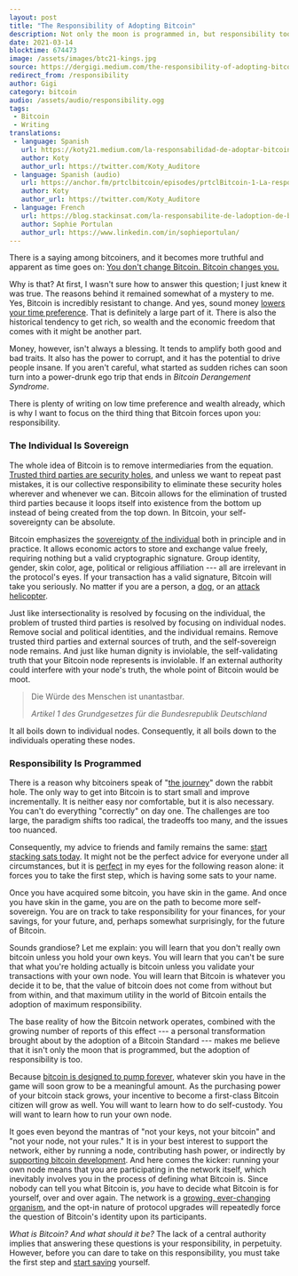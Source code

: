 ```yaml
---
layout: post
title: "The Responsibility of Adopting Bitcoin"
description: Not only the moon is programmed in, but responsibility too.
date: 2021-03-14
blocktime: 674473
image: /assets/images/btc21-kings.jpg
source: https://dergigi.medium.com/the-responsibility-of-adopting-bitcoin-87ff96c6e8ef
redirect_from: /responsibility
author: Gigi
category: bitcoin
audio: /assets/audio/responsibility.ogg
tags:
 - Bitcoin
 - Writing
translations:
 - language: Spanish
   url: https://koty21.medium.com/la-responsabilidad-de-adoptar-bitcoin-6841e5c2e010
   author: Koty
   author_url: https://twitter.com/Koty_Auditore
 - language: Spanish (audio)
   url: https://anchor.fm/prtclbitcoin/episodes/prtclBitcoin-1-La-responsabilidad-de-adoptar-Bitcoin-por-Gigi-e143uvb
   author: Koty
   author_url: https://twitter.com/Koty_Auditore
 - language: French
   url: https://blog.stackinsat.com/la-responsabilite-de-ladoption-de-bitcoin/
   author: Sophie Portulan
   author_url: https://www.linkedin.com/in/sophieportulan/
---
```



There is a saying among bitcoiners, and it becomes more truthful and
apparent as time goes on: [You don't change Bitcoin. Bitcoin changes
you.](https://21lessons.com/1/)

Why is that? At first, I wasn't sure how to answer this question; I just
knew it was true. The reasons behind it remained somewhat
of a mystery to me. Yes, Bitcoin is incredibly resistant to change. And
yes, sound money [lowers your time preference][time preference].
That is definitely a large part of it. There is also the historical
tendency to get rich, so wealth and the economic freedom that comes with
it might be another part.

[time preference]: https://podcastnotes.org/crypto/oncebitten/saifedean-ammous-daniel-prince-time-preference/

Money, however, isn't always a blessing. It tends to amplify both good
and bad traits. It also has the power to corrupt, and it has the
potential to drive people insane. If you aren't careful, what started as
sudden riches can soon turn into a power-drunk ego trip that ends in
*Bitcoin Derangement Syndrome*.

There is plenty of writing on low time preference and wealth already,
which is why I want to focus on the third thing that Bitcoin forces upon
you: responsibility.

### The Individual Is Sovereign

The whole idea of Bitcoin is to remove intermediaries from the equation.
[Trusted third parties are security
holes](https://nakamotoinstitute.org/trusted-third-parties/), and unless
we want to repeat past mistakes, it is our collective responsibility to
eliminate these security holes wherever and whenever we can. Bitcoin
allows for the elimination of trusted third parties because it loops
itself into existence from the bottom up instead of being created from
the top down. In Bitcoin, your self-sovereignty can be absolute.

Bitcoin emphasizes the [sovereignty of the
individual](https://dergigi.com/2019/08/22/the-rise-of-the-sovereign-individual/)
both in principle and in practice. It allows economic actors to store
and exchange value freely, requiring nothing but a valid cryptographic
signature. Group identity, gender, skin color, age, political or
religious affiliation --- all are irrelevant in the protocol's eyes. If
your transaction has a valid signature, Bitcoin will take you seriously.
No matter if you are a person, a
[dog](https://twitter.com/LABRAHODL9),
or an [attack
helicopter](https://twitter.com/PrestonPysh).

Just like intersectionality is resolved by focusing on the individual,
the problem of trusted third parties is resolved by focusing on
individual nodes. Remove social and political identities, and the
individual remains. Remove trusted third parties and external sources of
truth, and the self-sovereign node remains. And just like human dignity
is inviolable, the self-validating truth that your Bitcoin node
represents is inviolable. If an external authority could interfere with
your node's truth, the whole point of Bitcoin would be moot.

> Die Würde des Menschen ist unantastbar.
>
> <cite>Artikel 1 des Grundgesetzes für die Bundesrepublik Deutschland</cite>

It all boils down to individual nodes. Consequently, it all boils down
to the individuals operating these nodes.

### Responsibility Is Programmed

There is a reason why bitcoiners speak of "[the
journey](https://youtu.be/qVuFX0LkNDQ)" down the rabbit hole. The only
way to get into Bitcoin is to start small and improve incrementally. It
is neither easy nor comfortable, but it is also necessary. You can't do
everything "correctly" on day one. The challenges are too large, the
paradigm shifts too radical, the tradeoffs too many, and the issues too
nuanced.

Consequently, my advice to friends and family remains the same: [start
stacking sats
today](https://dergigi.com/2020/04/27/dear-family-dear-friends/). It
might not be the perfect advice for everyone under all circumstances,
but it is
[perfect](https://ofdollarsanddata.com/even-god-couldnt-beat-dollar-cost-averaging/)
in my eyes for the following reason alone: it forces you to take the
first step, which is having some sats to your name.

Once you have acquired some bitcoin, you have skin in the game. And once
you have skin in the game, you are on the path to become more
self-sovereign. You are on track to take responsibility for your
finances, for your savings, for your future, and, perhaps somewhat
surprisingly, for the future of Bitcoin.

Sounds grandiose? Let me explain: you will learn that you don't really
own bitcoin unless you hold your own keys. You will learn that you can't
be sure that what you're holding actually is bitcoin unless you validate
your transactions with your own node. You will learn that Bitcoin is
whatever you decide it to be, that the value of bitcoin does not come
from without but from within, and that maximum utility in the world of
Bitcoin entails the adoption of maximum responsibility.

The base reality of how the Bitcoin network operates, combined with the
growing number of reports of this effect --- a personal transformation
brought about by the adoption of a Bitcoin Standard --- makes me believe
that it isn't only the moon that is programmed, but the adoption of
responsibility is too.

Because [bitcoin is designed to pump
forever](https://twitter.com/matt_odell/status/1131559561872252928?s=20),
whatever skin you have in the game will soon grow to be a meaningful
amount. As the purchasing power of your bitcoin stack grows, your
incentive to become a first-class Bitcoin citizen will grow as well. You
will want to learn how to do self-custody. You will want to learn how to
run your own node.

It goes even beyond the mantras of "not your keys, not your bitcoin" and
"not your node, not your rules." It is in your best interest to support
the network, either by running a node, contributing hash power, or
indirectly by [supporting bitcoin
development](https://bitcoindevlist.com/). And here comes the kicker:
running your own node means that you are participating in the network
itself, which inevitably involves you in the process of defining what
Bitcoin is. Since nobody can tell you what Bitcoin is, *you* have to
decide what Bitcoin is for yourself, over and over again. The network is
a [growing, ever-changing
organism](https://dergigi.com/2019/08/07/proof-of-life/), and the opt-in
nature of protocol upgrades will repeatedly force the question of
Bitcoin's identity upon its participants.

*What is Bitcoin? And what should it be?* The lack of a central
authority implies that answering these questions is your responsibility,
in perpetuity. However, before you can dare to take on this
responsibility, you must take the first step and [start
saving](https://dcabtc.com/) yourself.
